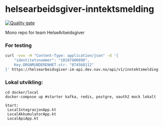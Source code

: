 # helsearbeidsgiver-inntektsmelding

[![Quality gate](https://sonarcloud.io/api/project_badges/quality_gate?project=navikt_helsearbeidsgiver-inntektsmelding)](https://sonarcloud.io/summary/new_code?id=navikt_helsearbeidsgiver-inntektsmelding)


Mono repo for team HelseArbeidsgiver 

### For testing

```sh
curl -vvv -H "Content-Type: application/json" -d '{
    "identitetsnummer": "10107400090",
    Key.ORGNRUNDERENHET.str: "874568112"
}' https://helsearbeidsgiver-im-api.dev.nav.no/api/v1/inntektsmelding
```
### Lokal utvikling: 

```
cd docker/local
docker-compose up #starter kafka, redis, postgre, oauth2 mock lokalt

Start:
 LocalIntegrasjonApp.kt
 LocalAkkumulatorApp.kt
 LocalApiApp.kt
```